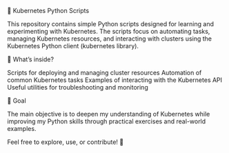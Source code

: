 🐍 Kubernetes Python Scripts

This repository contains simple Python scripts designed for learning and experimenting with Kubernetes. The scripts focus on automating tasks, managing Kubernetes resources, and interacting with clusters using the Kubernetes Python client (kubernetes library).

🔹 What’s inside?

Scripts for deploying and managing cluster resources
Automation of common Kubernetes tasks
Examples of interacting with the Kubernetes API
Useful utilities for troubleshooting and monitoring

🎯 Goal

The main objective is to deepen my understanding of Kubernetes while improving my Python skills through practical exercises and real-world examples.

Feel free to explore, use, or contribute! 🚀
